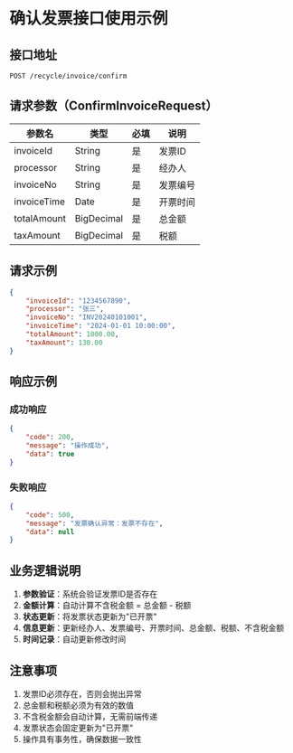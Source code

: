 # 确认发票接口使用示例

## 接口地址
```
POST /recycle/invoice/confirm
```

## 请求参数（ConfirmInvoiceRequest）

| 参数名 | 类型 | 必填 | 说明 |
|--------|------|------|------|
| invoiceId | String | 是 | 发票ID |
| processor | String | 是 | 经办人 |
| invoiceNo | String | 是 | 发票编号 |
| invoiceTime | Date | 是 | 开票时间 |
| totalAmount | BigDecimal | 是 | 总金额 |
| taxAmount | BigDecimal | 是 | 税额 |

## 请求示例

```json
{
    "invoiceId": "1234567890",
    "processor": "张三",
    "invoiceNo": "INV20240101001",
    "invoiceTime": "2024-01-01 10:00:00",
    "totalAmount": 1000.00,
    "taxAmount": 130.00
}
```

## 响应示例

### 成功响应
```json
{
    "code": 200,
    "message": "操作成功",
    "data": true
}
```

### 失败响应
```json
{
    "code": 500,
    "message": "发票确认异常：发票不存在",
    "data": null
}
```

## 业务逻辑说明

1. **参数验证**：系统会验证发票ID是否存在
2. **金额计算**：自动计算不含税金额 = 总金额 - 税额
3. **状态更新**：将发票状态更新为"已开票"
4. **信息更新**：更新经办人、发票编号、开票时间、总金额、税额、不含税金额
5. **时间记录**：自动更新修改时间

## 注意事项

1. 发票ID必须存在，否则会抛出异常
2. 总金额和税额必须为有效的数值
3. 不含税金额会自动计算，无需前端传递
4. 发票状态会固定更新为"已开票"
5. 操作具有事务性，确保数据一致性
